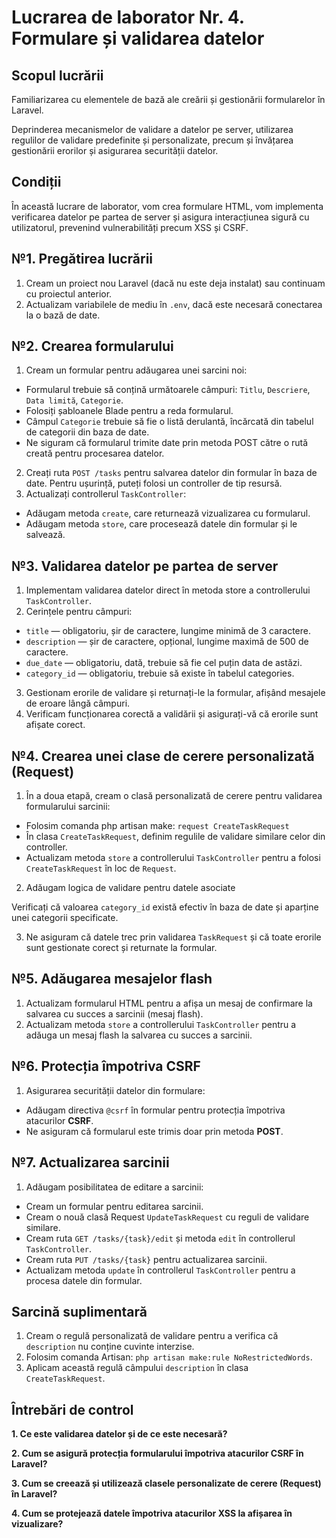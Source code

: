 # Lucrarea de laborator Nr. 4. Formulare și validarea datelor

## Scopul lucrării
Familiarizarea cu elementele de bază ale creării și gestionării formularelor în Laravel.

Deprinderea mecanismelor de validare a datelor pe server, utilizarea regulilor de validare predefinite și personalizate, precum și învățarea gestionării erorilor și asigurarea securității datelor.

## Condiții
În această lucrare de laborator, vom crea formulare HTML, vom implementa verificarea datelor pe partea de server și asigura interacțiunea sigură cu utilizatorul, prevenind vulnerabilități precum XSS și CSRF.



## №1. Pregătirea lucrării
1. Cream un proiect nou Laravel (dacă nu este deja instalat) sau continuam cu proiectul anterior.
2. Actualizam variabilele de mediu în `.env`, dacă este necesară conectarea la o bază de date.


   
## №2. Crearea formularului
1. Cream un formular pentru adăugarea unei sarcini noi:
 - Formularul trebuie să conțină următoarele câmpuri: `Titlu`, `Descriere`, `Data limită`, `Categorie`.
 - Folosiți șabloanele Blade pentru a reda formularul.
 - Câmpul `Categorie` trebuie să fie o listă derulantă, încărcată din tabelul de categorii din baza de date.
 - Ne siguram că formularul trimite date prin metoda POST către o rută creată pentru procesarea datelor.
2. Creați ruta `POST /tasks` pentru salvarea datelor din formular în baza de date. Pentru ușurință, puteți folosi un controller de tip resursă.
3. Actualizați controllerul `TaskController`:
 - Adăugam metoda `create`, care returnează vizualizarea cu formularul.
 - Adăugam metoda `store`, care procesează datele din formular și le salvează.



## №3. Validarea datelor pe partea de server
1. Implementam validarea datelor direct în metoda store a controllerului `TaskController`.
2. Cerințele pentru câmpuri:
 - `title` — obligatoriu, șir de caractere, lungime minimă de 3 caractere.
 - `description` — șir de caractere, opțional, lungime maximă de 500 de caractere.
 - `due_date` — obligatoriu, dată, trebuie să fie cel puțin data de astăzi.
 - `category_id` — obligatoriu, trebuie să existe în tabelul categories.
3. Gestionam erorile de validare și returnați-le la formular, afișând mesajele de eroare lângă câmpuri.
4. Verificam funcționarea corectă a validării și asigurați-vă că erorile sunt afișate corect.



## №4. Crearea unei clase de cerere personalizată (Request)
1. În a doua etapă, cream o clasă personalizată de cerere pentru validarea formularului sarcinii:
 - Folosim comanda php artisan make: `request CreateTaskRequest`
 - În clasa `CreateTaskRequest`, definim regulile de validare similare celor din controller.
 - Actualizam metoda `store` a controllerului `TaskController` pentru a folosi `CreateTaskRequest` în loc de `Request`.
   
2. Adăugam logica de validare pentru datele asociate

Verificați că valoarea `category_id` există efectiv în baza de date și aparține unei categorii specificate.

3. Ne asiguram că datele trec prin validarea `TaskRequest` și că toate erorile sunt gestionate corect și returnate la formular.



## №5. Adăugarea mesajelor flash
1. Actualizam formularul HTML pentru a afișa un mesaj de confirmare la salvarea cu succes a sarcinii (mesaj flash).
2. Actualizam metoda `store` a controllerului `TaskController` pentru a adăuga un mesaj flash la salvarea cu succes a sarcinii.


   
## №6. Protecția împotriva CSRF
1. Asigurarea securității datelor din formulare:
 - Adăugam directiva `@csrf` în formular pentru protecția împotriva atacurilor **CSRF**.
 - Ne asiguram că formularul este trimis doar prin metoda **POST**.


## №7. Actualizarea sarcinii
1. Adăugam posibilitatea de editare a sarcinii:
 - Cream un formular pentru editarea sarcinii.
 - Cream o nouă clasă Request `UpdateTaskRequest` cu reguli de validare similare.
 - Cream ruta `GET /tasks/{task}/edit` și metoda `edit` în controllerul `TaskController`.
 - Cream ruta `PUT /tasks/{task}` pentru actualizarea sarcinii.
 - Actualizam metoda `update` în controllerul `TaskController` pentru a procesa datele din formular.



## Sarcină suplimentară
1. Cream o regulă personalizată de validare pentru a verifica că `description` nu conține cuvinte interzise.
2. Folosim comanda Artisan: `php artisan make:rule NoRestrictedWords`.
3. Aplicam această regulă câmpului `description` în clasa `CreateTaskRequest`.


## Întrebări de control

**1. Ce este validarea datelor și de ce este necesară?**

**2. Cum se asigură protecția formularului împotriva atacurilor CSRF în Laravel?**

**3. Cum se creează și utilizează clasele personalizate de cerere (Request) în Laravel?**

**4. Cum se protejează datele împotriva atacurilor XSS la afișarea în vizualizare?**
